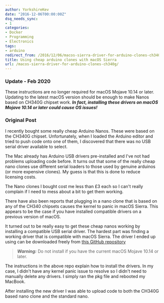 ```yaml
---
author: YorkshireKev
date: "2016-12-06T00:00:00Z"
dsq_needs_sync:
- 1
categories:
- Docker
- Programming
- Electronics
tags:
- arduino
redirect_from: /2016/12/06/macos-sierra-driver-for-arduino-clones-ch340g/
title: Using cheap arduino clones with macOS Sierra
url: /macos-sierra-driver-for-arduino-clones-ch340g/
---
```

### Update - Feb 2020
These instructions are no longer required for macOS Mojave 10.14 or later. Updating to the latest macOS version should be enough to make Nanos based on CH340G chipset work. ***In fact, installing these drivers on macOS Mojave 10.14 or later could cause OS issues!***

### Original Post
I recently bought some really cheap Arduino Nanos. These were based on the CH340G chipset. Unfortunately, when I loaded the Arduino editor and tried to push code onto one of them, I discovered that there was no USB serial driver available to select.

The Mac already has Arduino USB drivers pre-installed and I've not had problems uploading code before. It turns out that some of the really cheap nano clones use different serial loaders to those used by genuine arduinos (or more expensive clones). My guess is that this is done to reduce licensing costs.

The Nano clones I bought cost me less than £3 each so I can't really complain if I need to mess about a bit to get them working.

There have also been reports that plugging in a nano clone that is based on any of the CH340 chipsets causes the kernel to panic in macOS Sierra. This appears to be the case if you have installed compatible drivers on a previous version of macOS.

It turned out to be really easy to get these cheap nanos working by installing a compatible USB serial driver. The hardest part was finding a working driver that is compatible with macOS Sierra. The driver I ended up using can be downloaded freely from [this GitHub repository](https://github.com/adrianmihalko/ch340g-ch34g-ch34x-mac-os-x-driver)

> ***Warning:*** Do not install if you have the current macOS Mojave 10.14 or
> later.

The instructions in the above repo explain how to install the drivers. In my case, I didn't have any kernel panic issue to resolve so I didn't need to manually delete any drivers. I simply ran the pkg file and rebooted my MacBook.

After installing the new driver I was able to upload code to both the CH340G based nano clone and the standard nano.
